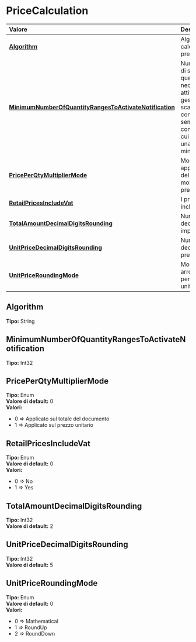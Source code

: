 # PriceCalculation

| Valore | Descrizione |
| :--- | :--- |
| [**Algorithm**](pricecalculation.md#algorithm) | Algoritmo per il calcolo dei prezzi |
| [**MinimumNumberOfQuantityRangesToActivateNotification**](pricecalculation.md#minimumnumberofquantityrangestoactivatenotification) | Numero minimo di scaglioni quantità necessari per attivare la gestione degli scaglioni \(e non considerarli semplicemente come articoli di cui è richiesta una quantità minima\) |
| [**PricePerQtyMultiplierMode**](pricecalculation.md#priceperqtymultipliermode) | Modalità di applicazione del moltiplicatore prezzi |
| [**RetailPricesIncludeVat**](pricecalculation.md#retailpricesincludevat) | I prezzi retail includono l'IVA |
| [**TotalAmountDecimalDigitsRounding**](pricecalculation.md#totalamountdecimaldigitsrounding) | Numero di cifre decimali negli importi totali |
| [**UnitPriceDecimalDigitsRounding**](pricecalculation.md#unitpricedecimaldigitsrounding) | Numero di cifre decimali nei prezzi unitari |
| [**UnitPriceRoundingMode**](pricecalculation.md#unitpriceroundingmode) | Modalità di arrotondamento per i prezzi unitaru |

## Algorithm

**Tipo:** String

## MinimumNumberOfQuantityRangesToActivateNotification

**Tipo:** Int32

## PricePerQtyMultiplierMode

**Tipo:** Enum  
**Valore di default:** 0  
**Valori:**

* 0 =&gt; Applicato sul totale del documento
* 1 =&gt; Applicato sul prezzo unitario

## RetailPricesIncludeVat

**Tipo:** Enum  
**Valore di default:** 0  
**Valori:**

* 0 =&gt; No
* 1 =&gt; Yes

## TotalAmountDecimalDigitsRounding

**Tipo:** Int32  
**Valore di default:** 2

## UnitPriceDecimalDigitsRounding

**Tipo:** Int32  
**Valore di default:** 5

## UnitPriceRoundingMode

**Tipo:** Enum  
**Valore di default:** 0  
**Valori:**

* 0 =&gt; Mathematical
* 1 =&gt; RoundUp
* 2 =&gt; RoundDown

